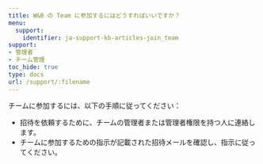 ```yaml
---
title: W&B の Team に参加するにはどうすればいいですか？
menu:
  support:
    identifier: ja-support-kb-articles-join_team
support:
- 管理者
- チーム管理
toc_hide: true
type: docs
url: /support/:filename
---
```


チームに参加するには、以下の手順に従ってください：

- 招待を依頼するために、チームの管理者または管理者権限を持つ人に連絡します。
- チームに参加するための指示が記載された招待メールを確認し、指示に従ってください。